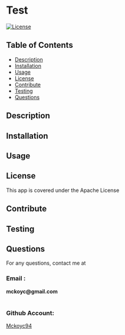 
  # Test
  [![License](https://img.shields.io/badge/License-Apache%202.0-blue.svg)](https://opensource.org/licenses/Apache-2.0)
  
  ## Table of Contents
  * [Description](#description)
  * [Installation](#installation)
  * [Usage](#usage)
  * [License](#license)
  * [Contribute](#contribute)
  * [Testing](#testing)
  * [Questions](#questions)
    
  ## Description
  <p>  </p>
  
  ## Installation
  <p>  </p>

  ## Usage
  <p>  </p>

  ## License
  <p> This app is covered under the Apache License </p>
 
  ## Contribute
  <p>  </p>

  ## Testing
  <p>  </p>

  ## Questions
  <p> For any questions, contact me at </p>
  <h3> Email : </h3>
  <strong> mckoyc@gmail.com </strong>
  <br></br>
  <h3> Github Account:</h3>  
  
  [Mckoyc94](https://github.com/mckoyc94)


